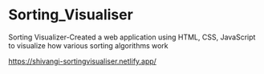 # Sorting_Visualiser
 Sorting Visualizer-Created a web application using HTML, CSS, JavaScript to visualize how various sorting  algorithms work
 
https://shivangi-sortingvisualiser.netlify.app/
